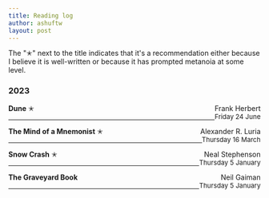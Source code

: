 ```yaml
---
title: Reading log 
author: ashuftw
layout: post
---
```

The "✭" next to the title indicates that it's a recommendation either because I believe it is well-written or because it has prompted metanoia at some level.

### 2023
<span style="float: right;">Frank Herbert</span>
**Dune** ✭
<br>
<span style="float: right; font-size: 13px;">Friday 24 June</span>

---
<span style="float: right;">Alexander R. Luria</span>
**The Mind of a Mnemonist** ✭
<br>
<span style="float: right; font-size: 13px;">Thursday 16 March</span>

---
<span style="float: right;">Neal Stephenson </span>
**Snow Crash** ✭
<br>
<span style="float: right; font-size: 13px;">Thursday 5 January</span>

---
<span style="float: right;">Neil Gaiman</span>
**The Graveyard Book**  
<span style="float: right; font-size: 13px;">Thursday 5 January</span>

---
